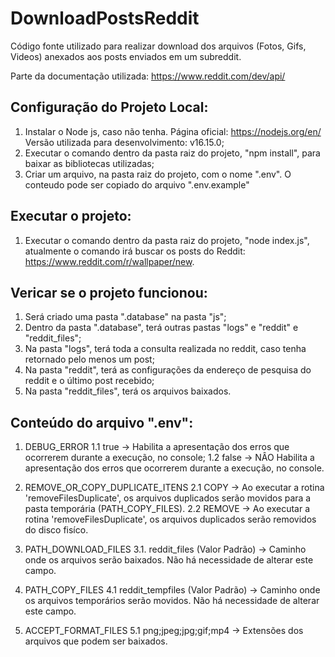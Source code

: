# DownloadPostsReddit
Código fonte utilizado para realizar download dos arquivos (Fotos, Gifs, Videos) anexados aos posts enviados em um subreddit.

Parte da documentação utilizada: https://www.reddit.com/dev/api/

## Configuração do Projeto Local:
  1. Instalar o Node js, caso não tenha. Página oficial: https://nodejs.org/en/ Versão utilizada para desenvolvimento: v16.15.0;
  2. Executar o comando dentro da pasta raiz do projeto, "npm install", para baixar as bibliotecas utilizadas;
  3. Criar um arquivo, na pasta raiz do projeto, com o nome ".env". O conteudo pode ser copiado do arquivo ".env.example"

## Executar o projeto:
  1. Executar o comando dentro da pasta raiz do projeto, "node index.js", atualmente o comando irá buscar os posts do Reddit: https://www.reddit.com/r/wallpaper/new.

## Vericar se o projeto funcionou:
  1. Será criado uma pasta ".database" na pasta "js";
  2. Dentro da pasta ".database", terá outras pastas "logs" e "reddit" e "reddit_files";
  3. Na pasta "logs", terá toda a consulta realizada no reddit, caso tenha retornado pelo menos um post;
  4. Na pasta "reddit", terá as configurações da endereço de pesquisa do reddit e o último post recebido;
  5. Na pasta "reddit_files", terá os arquivos baixados.

## Conteúdo do arquivo ".env":
  1. DEBUG_ERROR
  1.1 true -> Habilita a apresentação dos erros que ocorrerem durante a execução, no console;
  1.2 false -> NÂO Habilita a apresentação dos erros que ocorrerem durante a execução, no console.
    
  2. REMOVE_OR_COPY_DUPLICATE_ITENS
    2.1 COPY -> Ao executar a rotina 'removeFilesDuplicate', os arquivos duplicados serão movidos para a pasta temporária (PATH_COPY_FILES).
    2.2 REMOVE -> Ao executar a rotina 'removeFilesDuplicate', os arquivos duplicados serão removidos do disco fisíco.
    
  3. PATH_DOWNLOAD_FILES
    3.1. reddit_files (Valor Padrão) -> Caminho onde os arquivos serão baixados. Não há necessidade de alterar este campo.
  
  4. PATH_COPY_FILES
    4.1 reddit_tempfiles (Valor Padrão) -> Caminho onde os arquivos temporários serão movidos. Não há necessidade de alterar este campo.
  
  5. ACCEPT_FORMAT_FILES
    5.1  png;jpeg;jpg;gif;mp4 -> Extensões dos arquivos que podem ser baixados.
  
  
